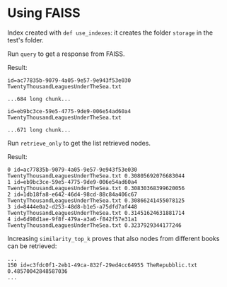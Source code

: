 # Using FAISS

Index created with `def use_indexes`: it creates the folder `storage` in the test's folder.

Run `query` to get a response from FAISS.

Result:
```text
id=ac77835b-9079-4a05-9e57-9e943f53e030 TwentyThousandLeaguesUnderTheSea.txt

...684 long chunk...

id=eb9bc3ce-59e5-4775-9de9-006e54ad60a4 TwentyThousandLeaguesUnderTheSea.txt

...671 long chunk...
```

Run `retrieve_only` to get the list retrieved nodes.

Result:
```text
0 id=ac77835b-9079-4a05-9e57-9e943f53e030 TwentyThousandLeaguesUnderTheSea.txt 0.30805692076683044
1 id=eb9bc3ce-59e5-4775-9de9-006e54ad60a4 TwentyThousandLeaguesUnderTheSea.txt 0.30830368399620056
2 id=1db18fa8-e642-46d4-98cd-88c84a406c67 TwentyThousandLeaguesUnderTheSea.txt 0.30866241455078125
3 id=8444e0a2-d253-48d8-b1e5-a75dfd7af448 TwentyThousandLeaguesUnderTheSea.txt 0.31451624631881714
4 id=6d98d1ae-9f8f-479a-a3a6-f842f57e31a1 TwentyThousandLeaguesUnderTheSea.txt 0.3237929344177246
```

Increasing `similarity_top_k` proves that also nodes from different books can be retrieved:

```text
...
150 id=c3fdc0f1-2eb1-49ca-832f-29ed4cc64955 TheRepubblic.txt 0.48570042848587036
...
```
